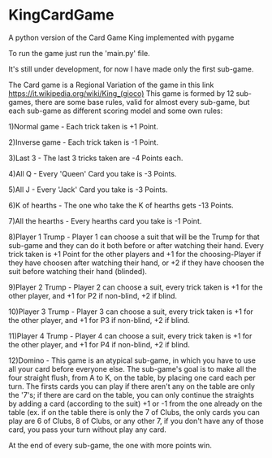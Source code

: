 # KingCardGame
A python version of the Card Game King implemented with pygame

To run the game just run the 'main.py' file.

It's still under development, for now I have made only the first sub-game.


The Card game is a Regional Variation of the game in this link https://it.wikipedia.org/wiki/King_(gioco)
This game is formed by 12 sub-games, there are some base rules, valid for almost every sub-game, but each sub-game as different scoring model and some own rules:

1)Normal game - Each trick taken is +1 Point.

2)Inverse game - Each trick taken is -1 Point.

3)Last 3 - The last 3 tricks taken are -4 Points each.

4)All Q - Every 'Queen' Card you take is -3 Points.

5)All J - Every 'Jack' Card you take is -3 Points.

6)K of hearths - The one who take the K of hearths gets -13 Points.

7)All the hearths - Every hearths card you take is -1 Point.

8)Player 1 Trump - Player 1 can choose a suit that will be the Trump for that sub-game and they can do it both before or after watching their hand. Every trick taken is +1 Point for the other players and +1 for the choosing-Player if they have choosen after watching their hand, or +2 if they have choosen the suit before watching their hand (blinded).

9)Player 2 Trump - Player 2 can choose a suit, every trick taken is +1 for the other player, and +1 for P2 if non-blind, +2 if blind.

10)Player 3 Trump - Player 3 can choose a suit, every trick taken is +1 for the other player, and +1 for P3 if non-blind, +2 if blind.

11)Player 4 Trump - Player 4 can choose a suit, every trick taken is +1 for the other player, and +1 for P4 if non-blind, +2 if blind.

12)Domino - This game is an atypical sub-game, in which you have to use all your card before everyone else. The sub-game's goal is to make all the four straight flush, from A 
to K, on the table, by placing one card each per turn. The firsts cards you can play if there aren't any on the table are only the '7's; if there are card on the table, you can only continue the straights by adding a card (according to the suit) +1 or -1 from the one already on the table (ex. if on the table there is only the 7 of Clubs, the only cards you can play are 6 of Clubs, 8 of Clubs, or any other 7, if you don't have any of those card, you pass your turn without play any card. 

At the end of every sub-game, the one with more points win.
